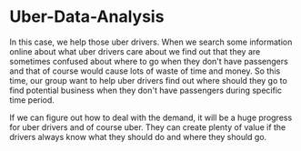 # Uber-Data-Analysis 
In this case, we help those uber drivers. When we search some information online about what uber drivers care about we find out that they are sometimes confused about where to go when they don't have passengers and that of course would cause lots of waste of time and money. So this time, our group want to help uber drivers find out where should they go to find potential business when they don't have passengers during specific time period.

If we can figure out how to deal with the demand, it will be a huge progress for uber drivers and of course uber. They can create plenty of value if the drivers always know what they should do and where they should go.
